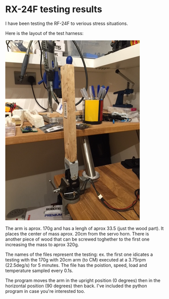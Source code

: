 # RX-24F testing results

I have been testing the RF-24F to verious stress situations.

Here is the layout of the test harness:

![rig](img/IMG_1520.JPG "Testing Rig")

The arm is aprox. 170g and has a lengh of aprox 33.5 (just the wood part). It places the center of mass aprox. 20cm from the servo horn. There is another piece of wood that can be screwed toghether to the first one increasing the mass to aprox 320g.

The names of the files represent the testing: ex. the first one idicates a testing with the 170g with 20cm arm (to CM) executed at a 3.75rpm (22.5deg/s) for 5 minutes. The file has the poistion, speed, load and temperature sampled every 0.1s.

The program moves the arm in the upright position (0 degrees) then in the horizontal position (90 degrees) then back. I've included the python program in case you're interested too.
